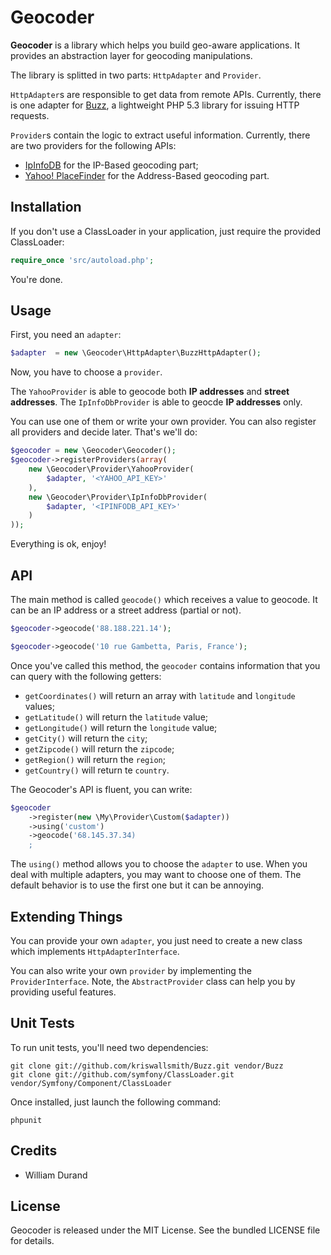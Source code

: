 Geocoder
========

**Geocoder** is a library which helps you build geo-aware applications. It provides an abstraction layer for geocoding manipulations.

The library is splitted in two parts: `HttpAdapter` and `Provider`.

`HttpAdapter`s are responsible to get data from remote APIs. Currently, there is one adapter for [Buzz](https://github.com/kriswallsmith/Buzz), a lightweight PHP 5.3 library for issuing HTTP requests.

`Provider`s contain the logic to extract useful information.
Currently, there are two providers for the following APIs:

* [IpInfoDB](http://www.ipinfodb.com/) for the IP-Based geocoding part;
* [Yahoo! PlaceFinder](http://developer.yahoo.com/geo/placefinder/) for the Address-Based geocoding part.

Installation
------------

If you don't use a ClassLoader in your application, just require the provided ClassLoader:

``` php
require_once 'src/autoload.php';
```

You're done.


Usage
-----

First, you need an `adapter`:

``` php
$adapter  = new \Geocoder\HttpAdapter\BuzzHttpAdapter();
```

Now, you have to choose a `provider`.

The `YahooProvider` is able to geocode both **IP addresses** and **street addresses**.
The `IpInfoDbProvider` is able to geocde **IP addresses** only.

You can use one of them or write your own provider. You can also register all providers and decide later.
That's we'll do:

``` php
$geocoder = new \Geocoder\Geocoder();
$geocoder->registerProviders(array(
    new \Geocoder\Provider\YahooProvider(
        $adapter, '<YAHOO_API_KEY>'
    ),
    new \Geocoder\Provider\IpInfoDbProvider(
        $adapter, '<IPINFODB_API_KEY>'
    )
));
```

Everything is ok, enjoy!

API
---

The main method is called `geocode()` which receives a value to geocode. It can be an IP address or a street address (partial or not).

``` php
$geocoder->geocode('88.188.221.14');

$geocoder->geocode('10 rue Gambetta, Paris, France');
```

Once you've called this method, the `geocoder` contains information that you can query with the following getters:

* `getCoordinates()` will return an array with `latitude` and `longitude` values;
* `getLatitude()` will return the `latitude` value;
* `getLongitude()` will return the `longitude` value;
* `getCity()` will return the `city`;
* `getZipcode()` will return the `zipcode`;
* `getRegion()` will return the `region`;
* `getCountry()` will return te `country`.

The Geocoder's API is fluent, you can write:

``` php
$geocoder
    ->register(new \My\Provider\Custom($adapter))
    ->using('custom')
    ->geocode('68.145.37.34)
    ;
```

The `using()` method allows you to choose the `adapter` to use. When you deal with multiple adapters, you may want to
choose one of them. The default behavior is to use the first one but it can be annoying.


Extending Things
----------------

You can provide your own `adapter`, you just need to create a new class which implements `HttpAdapterInterface`.

You can also write your own `provider` by implementing the `ProviderInterface`. Note, the `AbstractProvider` class can help you by
providing useful features.


Unit Tests
----------

To run unit tests, you'll need two dependencies:

```
git clone git://github.com/kriswallsmith/Buzz.git vendor/Buzz
git clone git://github.com/symfony/ClassLoader.git vendor/Symfony/Component/ClassLoader
```

Once installed, just launch the following command:

```
phpunit
```


Credits
-------

* William Durand


License
-------

Geocoder is released under the MIT License. See the bundled LICENSE file for details.
